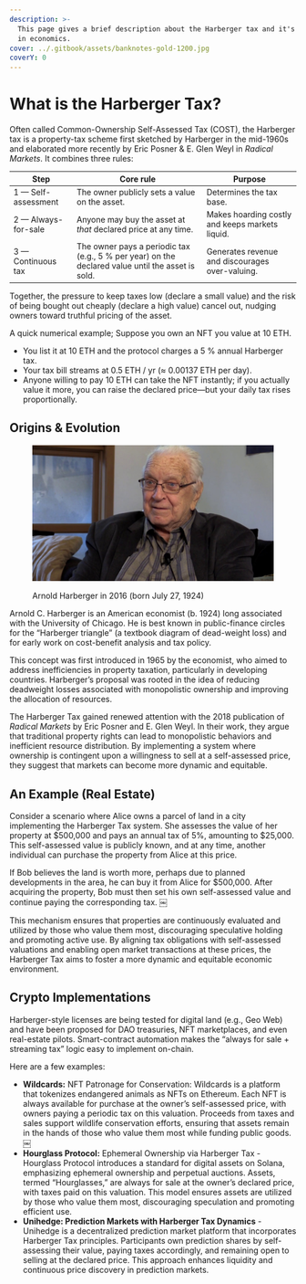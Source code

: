 ```yaml
---
description: >-
  This page gives a brief description about the Harberger tax and it's history
  in economics.
cover: ../.gitbook/assets/banknotes-gold-1200.jpg
coverY: 0
---
```


# What is the Harberger Tax?

Often called Common-Ownership Self-Assessed Tax (COST), the Harberger tax is a property-tax scheme first sketched by Harberger in the mid-1960s and elaborated more recently by Eric Posner & E. Glen Weyl in _Radical Markets_.  It combines three rules:

| Step                | Core rule                                                                                         | Purpose                                         |
| ------------------- | ------------------------------------------------------------------------------------------------- | ----------------------------------------------- |
| 1 — Self-assessment | The owner publicly sets a value on the asset.                                                     | Determines the tax base.                        |
| 2 — Always-for-sale | Anyone may buy the asset at _that_ declared price at any time.                                    | Makes hoarding costly and keeps markets liquid. |
| 3 — Continuous tax  | The owner pays a periodic tax (e.g., 5 % per year) on the declared value until the asset is sold. | Generates revenue and discourages over-valuing. |

Together, the pressure to keep taxes low (declare a small value) and the risk of being bought out cheaply (declare a high value) cancel out, nudging owners toward truthful pricing of the asset.

A quick numerical example; Suppose you own an NFT you value at 10 ETH.

* You list it at 10 ETH and the protocol charges a 5 % annual Harberger tax.
* Your tax bill streams at 0.5 ETH / yr (≈ 0.00137 ETH per day).
* Anyone willing to pay 10 ETH can take the NFT instantly; if you actually value it more, you can raise the declared price—but your daily tax rises proportionally.

## **Origins & Evolution**

<figure><img src="../.gitbook/assets/image (1) (1).png" alt=""><figcaption><p>Arnold Harberger in 2016 (born July 27, 1924)</p></figcaption></figure>

Arnold C. Harberger is an American economist (b. 1924) long associated with the University of Chicago. He is best known in public-finance circles for the “Harberger triangle” (a textbook diagram of dead-weight loss) and for early work on cost-benefit analysis and tax policy.

This concept was first introduced in 1965 by the economist, who aimed to address inefficiencies in property taxation, particularly in developing countries. Harberger’s proposal was rooted in the idea of reducing deadweight losses associated with monopolistic ownership and improving the allocation of resources.

The Harberger Tax gained renewed attention with the 2018 publication of _Radical Markets_ by Eric Posner and E. Glen Weyl. In their work, they argue that traditional property rights can lead to monopolistic behaviors and inefficient resource distribution. By implementing a system where ownership is contingent upon a willingness to sell at a self-assessed price, they suggest that markets can become more dynamic and equitable.

## An Example (Real Estate)

Consider a scenario where Alice owns a parcel of land in a city implementing the Harberger Tax system. She assesses the value of her property at $500,000 and pays an annual tax of 5%, amounting to $25,000. This self-assessed value is publicly known, and at any time, another individual can purchase the property from Alice at this price.&#x20;

If Bob believes the land is worth more, perhaps due to planned developments in the area, he can buy it from Alice for $500,000. After acquiring the property, Bob must then set his own self-assessed value and continue paying the corresponding tax. ￼

This mechanism ensures that properties are continuously evaluated and utilized by those who value them most, discouraging speculative holding and promoting active use. By aligning tax obligations with self-assessed valuations and enabling open market transactions at these prices, the Harberger Tax aims to foster a more dynamic and equitable economic environment.

## Crypto Implementations

Harberger-style licenses are being tested for digital land (e.g., Geo Web) and have been proposed for DAO treasuries, NFT marketplaces, and even real-estate pilots. Smart-contract automation makes the “always for sale + streaming tax” logic easy to implement on-chain.

Here are a few examples:

* **Wildcards:** NFT Patronage for Conservation: Wildcards is a platform that tokenizes endangered animals as NFTs on Ethereum. Each NFT is always available for purchase at the owner’s self-assessed price, with owners paying a periodic tax on this valuation. Proceeds from taxes and sales support wildlife conservation efforts, ensuring that assets remain in the hands of those who value them most while funding public goods. ￼
* **Hourglass Protocol:** Ephemeral Ownership via Harberger Tax - Hourglass Protocol introduces a standard for digital assets on Solana, emphasizing ephemeral ownership and perpetual auctions. Assets, termed “Hourglasses,” are always for sale at the owner’s declared price, with taxes paid on this valuation. This model ensures assets are utilized by those who value them most, discouraging speculation and promoting efficient use.
* **Unihedge: Prediction Markets with Harberger Tax Dynamics** - Unihedge is a decentralized prediction market platform that incorporates Harberger Tax principles. Participants own prediction shares by self-assessing their value, paying taxes accordingly, and remaining open to selling at the declared price. This approach enhances liquidity and continuous price discovery in prediction markets.
